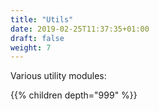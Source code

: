 ```yaml
---
title: "Utils"
date: 2019-02-25T11:37:35+01:00
draft: false
weight: 7
---
```


Various utility modules:

{{% children depth="999" %}}
